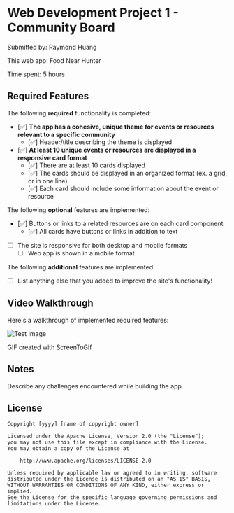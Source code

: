 # Web Development Project 1 - Community Board

Submitted by: Raymond Huang

This web app: Food Near Hunter

Time spent: 5 hours

## Required Features

The following **required** functionality is completed:

- [✅] **The app has a cohesive, unique theme for events or resources relevant to a specific community**
  - [✅] Header/title describing the theme is displayed
- [✅] **At least 10 unique events or resources are displayed in a responsive card format**
  - [✅] There are at least 10 cards displayed 
  - [✅] The cards should be displayed in an organized format (ex. a grid, or in one line)
  - [✅] Each card should include some information about the event or resource


The following **optional** features are implemented:

- [✅] Buttons or links to a related resources are on each card component
  - [✅] All cards have buttons or links in addition to text
- [ ] The site is responsive for both desktop and mobile formats
  - [ ] Web app is shown in a mobile format

The following **additional** features are implemented:

* [ ] List anything else that you added to improve the site's functionality!

## Video Walkthrough

Here's a walkthrough of implemented required features:

![Test Image](https://upload.wikimedia.org/wikipedia/commons/4/47/PNG_transparency_demonstration_1.png)


<!-- Replace this with whatever GIF tool you used! -->
GIF created with ScreenToGif
<!-- Recommended tools:
[Kap](https://getkap.co/) for macOS
[ScreenToGif](https://www.screentogif.com/) for Windows
[peek](https://github.com/phw/peek) for Linux. -->

## Notes

Describe any challenges encountered while building the app.

## License

    Copyright [yyyy] [name of copyright owner]

    Licensed under the Apache License, Version 2.0 (the "License");
    you may not use this file except in compliance with the License.
    You may obtain a copy of the License at

        http://www.apache.org/licenses/LICENSE-2.0

    Unless required by applicable law or agreed to in writing, software
    distributed under the License is distributed on an "AS IS" BASIS,
    WITHOUT WARRANTIES OR CONDITIONS OF ANY KIND, either express or implied.
    See the License for the specific language governing permissions and
    limitations under the License.
